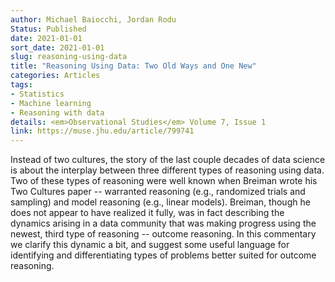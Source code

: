 ```yaml
---
author: Michael Baiocchi, Jordan Rodu
Status: Published
date: 2021-01-01
sort_date: 2021-01-01
slug: reasoning-using-data
title: "Reasoning Using Data: Two Old Ways and One New"
categories: Articles
tags:
- Statistics
- Machine learning
- Reasoning with data
details: <em>Observational Studies</em> Volume 7, Issue 1
link: https://muse.jhu.edu/article/799741
---
```


Instead of two cultures, the story of the last couple decades of data science is about the interplay between three different types of reasoning using data. Two of these types of reasoning were well known when Breiman wrote his Two Cultures paper -- warranted reasoning (e.g., randomized trials and sampling) and model reasoning (e.g., linear models). Breiman, though he does not appear to have realized it fully, was in fact describing the dynamics arising in a data community that was making progress using the newest, third type of reasoning -- outcome reasoning. In this commentary we clarify this dynamic a bit, and suggest some useful language for identifying and differentiating types of problems better suited for outcome reasoning.
